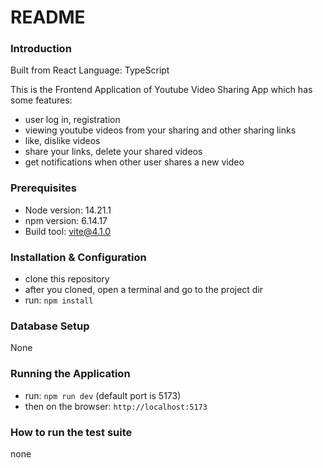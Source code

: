 # README

### Introduction
Built from React
Language: TypeScript

This is the Frontend Application of Youtube Video Sharing App which has some features:
- user log in, registration
- viewing youtube videos from your sharing and other sharing links
- like, dislike videos
- share your links, delete your shared videos
- get notifications when other user shares a new video

### Prerequisites

- Node version: 14.21.1
- npm version: 6.14.17
- Build tool: vite@4.1.0

### Installation & Configuration

- clone this repository
- after you cloned, open a terminal and go to the project dir
- run: `npm install`


### Database Setup
None

### Running the Application

- run: `npm run dev` (default port is 5173)
- then on the browser: `http://localhost:5173`

### How to run the test suite
none
